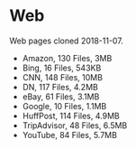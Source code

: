 # Web
Web pages cloned 2018-11-07.

* Amazon, 130 Files, 3MB
* Bing, 16 Files, 543KB
* CNN, 148 Files, 10MB
* DN, 117 Files, 4.2MB
* eBay, 61 Files, 3.1MB
* Google, 10 Files, 1.1MB
* HuffPost, 114 Files, 4.9MB
* TripAdvisor, 48 Files, 6.5MB
* YouTube, 84 Files, 5.7MB
